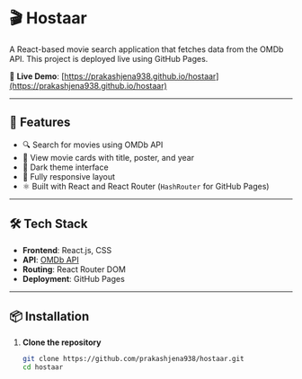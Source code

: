 # 🎬 Hostaar

A React-based movie search application that fetches data from the OMDb API. This project is deployed live using GitHub Pages.

🔗 **Live Demo**: [https://prakashjena938.github.io/hostaar](https://prakashjena938.github.io/hostaar)

---

## 🚀 Features

- 🔍 Search for movies using OMDb API
- 🎥 View movie cards with title, poster, and year
- 🌙 Dark theme interface
- 📱 Fully responsive layout
- ⚛️ Built with React and React Router (`HashRouter` for GitHub Pages)

---

## 🛠️ Tech Stack

- **Frontend**: React.js, CSS
- **API**: [OMDb API](http://www.omdbapi.com/)
- **Routing**: React Router DOM
- **Deployment**: GitHub Pages

---

## 📦 Installation

1. **Clone the repository**
   ```bash
   git clone https://github.com/prakashjena938/hostaar.git
   cd hostaar
